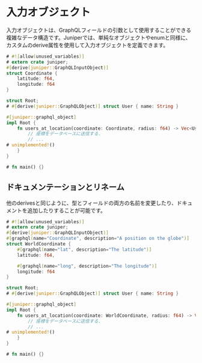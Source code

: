 # 入力オブジェクト

入力オブジェクトは、GraphQLフィールドの引数として使用することができる複雑なデータ構造です。Juniperでは、単純なオブジェクトやenumと同様に、カスタムのderive属性を使用して入力オブジェクトを定義できます。

```rust
# #![allow(unused_variables)]
# extern crate juniper;
#[derive(juniper::GraphQLInputObject)]
struct Coordinate {
    latitude: f64,
    longitude: f64
}

struct Root;
# #[derive(juniper::GraphQLObject)] struct User { name: String }

#[juniper::graphql_object]
impl Root {
    fn users_at_location(coordinate: Coordinate, radius: f64) -> Vec<User> {
        // 座標をデータベースに送信する.
        // ...
# unimplemented!()
    }
}

# fn main() {}
```

## ドキュメンテーションとリネーム

他のderivesと同じように、型とフィールドの両方の名前を変更したり、ドキュメントを追加したりすることが可能です。

```rust
# #![allow(unused_variables)]
# extern crate juniper;
#[derive(juniper::GraphQLInputObject)]
#[graphql(name="Coordinate", description="A position on the globe")]
struct WorldCoordinate {
    #[graphql(name="lat", description="The latitude")]
    latitude: f64,

    #[graphql(name="long", description="The longitude")]
    longitude: f64
}

struct Root;
# #[derive(juniper::GraphQLObject)] struct User { name: String }

#[juniper::graphql_object]
impl Root {
    fn users_at_location(coordinate: WorldCoordinate, radius: f64) -> Vec<User> {
        // 座標をデータベースに送信する.
        // ...
# unimplemented!()
    }
}

# fn main() {}
```